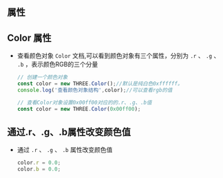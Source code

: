 ## 属性

## Color 属性

+ 查看颜色对象 `Color` 文档,可以看到颜色对象有三个属性，分别为 `.r` 、 `.g` 、 `.b` ，表示颜色RGB的三个分量

  ```js
  // 创建一个颜色对象
  const color = new THREE.Color();//默认是纯白色0xffffff。
  console.log('查看颜色对象结构',color);//可以查看rgb的值
  ```

  ```js
  // 查看Color对象设置0x00ff00对应的的.r、.g、.b值
  const color = new THREE.Color(0x00ff00);
  ```

## 通过.r、.g、.b属性改变颜色值

+ 通过 `.r` 、 `.g` 、 `.b` 属性改变颜色值

  ```js
  color.r = 0.0;
  color.b = 0.0;
  ```
